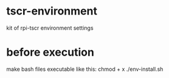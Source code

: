 # tscr-environment
kit of rpi-tscr environment settings
# before execution
make bash files executable
like this: chmod + x ./env-install.sh
